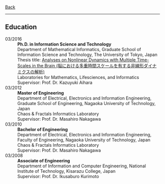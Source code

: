 [Back](index.md)
* * *

## Education

<dl>
<dt>03/2016</dt>
    <dd><strong>Ph.D. in Information Science and Technology</strong><br/>
    Department of Mathematical Informatics, Graduate School of Information Science and Technology, The University of Tokyo, Japan<br/>
    Thesis title: <a href="https://repository.dl.itc.u-tokyo.ac.jp/records/48069#.YpSq21PmhPw">Analyses on Nonlinear Dynamics with Multiple Time-Scales in the Brain (脳における多重時間スケールを有する非線形ダイナミクスの解析)</a><br/>
    Laboratories for Mathematics, Lifesciences, and Informatics<br/>
    Supervisor: Prof. Dr. Kazuyuki Aihara</dd>
<dt>03/2012</dt>
<dd><strong>Master of Engineering</strong><br/>
    Department of Electrical, Electronics and Information Engineering, Graduate School of Engineering, Nagaoka University of Technology, Japan<br/>
    Chaos & Fractals Informatics Laboratory<br/>
    Supervisor: Prof. Dr. Masahiro Nakagawa</dd>
<dt>03/2010</dt>
<dd><strong>Bachelor of Engineering</strong><br/>
    Department of Electrical, Electronics and Information Engineering, Faculty of Engineering, Nagaoka University of Technology, Japan<br/>
    Chaos & Fractals Informatics Laboratory<br/>
    Supervisor: Prof. Dr. Masahiro Nakagawa</dd>
<dt>03/2008</dt>
<dd><strong>Associate of Engineering</strong><br/>
    Department of Information and Computer Engineering, National Institute of Technology, Kisarazu College, Japan<br/>
    Supervisor: Prof. Dr. Ikusaburo Kurimoto</dd>
</dl>
